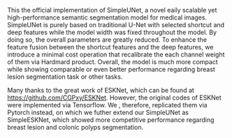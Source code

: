 This the official implementation of SimpleUNet, a novel eaily scalable yet high-performance semantic segmentation model for medical images. SimpleUNet is purely based on traditional U-Net with selected shortcut and deep features while the model width was fixed throughout the model. By doing so, the overall parameters are greatly reduced. To enhance the feature fusion between the shortcut features and the deep features, we introduce a minimal cost operation that recalibrate the each channel weight of them via Hardmard product. Overall, the model is much more compact while showing comparable or even better performance regarding breast lesion segmentation task or other tasks.

Many thanks to the great work of ESKNet,  which can be found at https://github.com/CGPxy/ESKNet. However, the original codes of ESKNet were implemented via Tensorflow. We , therefore, replicated them via Pytorch instead, on which we futher extend our SimpleUNet as SimpleESKNet, which showed more competitive performance regarding breast lesion and colonic polyps segmentation.
